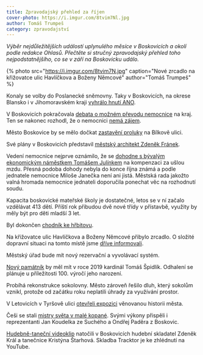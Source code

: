 ```yaml
---
title: Zpravodajský přehled za říjen
cover-photo: https://i.imgur.com/8tvim7Nl.jpg
author: Tomáš Trumpeš
category: zpravodajství
---
```


*Výběr nejdůležitějších událostí uplynulého měsíce v Boskovicích a okolí podle redakce Ohlasů. Přečtěte si stručný zpravodajský přehled toho nejpodstatnějšího, co se v září na Boskovicku událo.*

{% photo src="https://i.imgur.com/8tvim7N.jpg" caption="Nové zrcadlo na křižovatce ulic Havlíčkova a Boženy Němcové" author="Tomáš Trumpeš" %}

Konaly se volby do Poslanecké sněmovny. Taky v Boskovicích, na okrese Blansko i v Jihomoravském kraji [vyhrálo hnutí ANO](http://www.ohlasy.info/clanky/2017/10/vysledky-voleb.html).

V Boskovicích pokračovala [debata o možném převodu nemocnice](http://www.ohlasy.info/clanky/2017/10/nemocnice-anketa.html) na kraj. Ten se nakonec rozhodl, že o nemocnici [nemá zájem](http://www.ohlasy.info/clanky/2017/10/nemocnice-zustane.html).

Město Boskovice by se mělo dočkat [zastavění proluky](http://www.ohlasy.info/clanky/2017/10/proluka-koupadla.html) na Bílkově ulici.

Své plány v Boskovicích představil [městský architekt Zdeněk Fránek](http://www.ohlasy.info/clanky/2017/10/rozhovor-franek.html).

Vedení nemocnice nejprve oznámilo, že se [dohodne s bývalým ekonomickým náměstkem Tomášem Julínkem](https://blanensky.denik.cz/zpravy_region/dohoda-mezi-julinkem-a-boskovickou-nemocnici-obe-strany-zatim-mlci-20171027.html) na kompenzaci za ušlou mzdu. Přesná podoba dohody nebyla do konce října známá a podle jednatele nemocnice Miloše Janečka není ani jistá. Městská rada jakožto valná hromada nemocnice jednateli doporučila ponechat věc na rozhodnutí soudu.

Kapacita boskovické mateřské školy je dostatečné, letos se v ní začalo vzdělávat 413 dětí. Příští rok přibudou dvě nové třídy v přístavbě, využity by měly být pro děti mladší 3 let.

Byl dokončen [chodník ke hřbitovu](http://www.ohlasy.info/clanky/2017/10/novy-chodnik.html).

Na křižovatce ulic Havlíčkova a Boženy Němcové přibylo zrcadlo. O složité dopravní situaci na tomto místě jsme [dříve informovali](http://www.ohlasy.info/clanky/2017/08/doprava-havlickova.html).

Městský úřad bude mít nový rezervační a vyvolávací systém.

[Nový památník](https://blanensky.denik.cz/zpravy_region/kardinala-ucti-pamatnikem-v-jeho-rodnych-boskovicich-bude-stat-za-dva-roky-20171024.html) by měl mít v roce 2019 kardinál Tomáš Špidlík. Odhalení se plánuje u příležitosti 100. výročí jeho narození.

Probíhá rekonstrukce sokolovny. Město zároveň řešilo dluh, který sokolům vznikl, protože od začátku roku neplatili úhrady za využívání prostor.

V Letovicích v Tyršově ulici [otevřeli expozici](http://zrcadlo.net/clanky/OBRAZEM-V-Letovicich-otevreli-expozici-venovanou-historii-mesta-4462/) věnovanou historii města.

Češi se stali [mistry světa v malé kopané](http://boskovice.cz/gratulujeme-mistrum-sveta/d-31709/p1=1019). Svými výkony přispěli i reprezentanti Jan Koudelka ze Suchého a Ondřej Paděra z Boskovic.

[Hudebně-taneční videoklip](https://www.youtube.com/watch?v=wrVx5RetZpo) natočili v Boskovicích hudební skladatel Zdeněk Král a tanečnice Kristýna Štarhová. Skladba Tracktor je ke zhlédnutí na YouTube.
